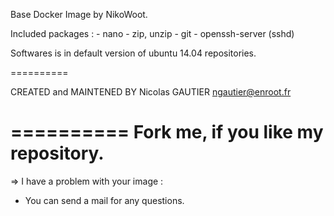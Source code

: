Base Docker Image by NikoWoot.

Included packages : - nano
		   			- zip, unzip
		   			- git
		   			- openssh-server (sshd)

Softwares is in default version of ubuntu 14.04 repositories.

==========

CREATED and MAINTENED BY
Nicolas GAUTIER <ngautier@enroot.fr>

==========
	Fork me, if you like my repository.
==========

=> I have a problem with your image :
- You can send a mail for any questions.